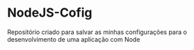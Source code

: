 # NodeJS-Cofig

<p>Repositório criado para salvar as minhas configurações para o desenvolvimento de uma aplicação 
com Node</p>
